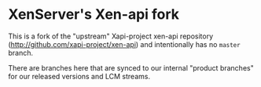 # XenServer's Xen-api fork

This is a fork of the "upstream" Xapi-project xen-api repository
(http://github.com/xapi-project/xen-api) and intentionally has no `master`
branch.

There are branches here that are synced to our internal "product branches" for
our released versions and LCM streams.
